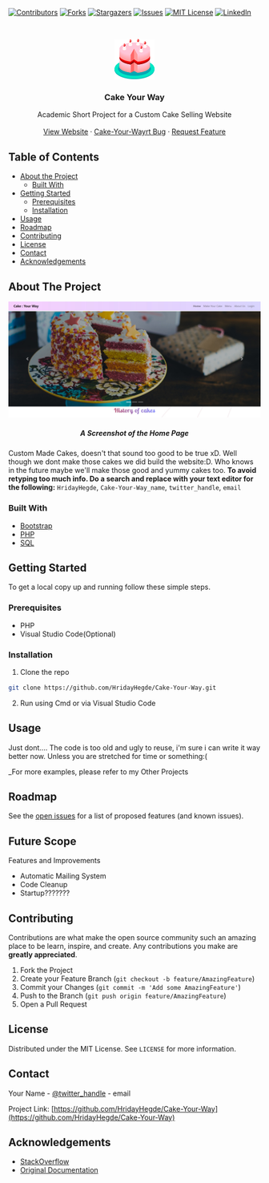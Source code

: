 
<!-- PROJECT SHIELDS -->

[![Contributors][contributors-shield]][contributors-url]
[![Forks][forks-shield]][forks-url]
[![Stargazers][stars-shield]][stars-url]
[![Issues][issues-shield]][issues-url]
[![MIT License][license-shield]][license-url]
[![LinkedIn][linkedin-shield]][linkedin-url]



<!-- PROJECT LOGO -->
<br />
<p align="center">
  <a href="https://github.com/HridayHegde/Cake-Your-Way">
    <img src="ReadmeAssets/logo.svg" alt="Logo" width="80" height="80">
  </a>

  <h3 align="center">Cake Your Way</h3>

  <p align="center">
    Academic Short Project for a Custom Cake Selling Website
    <!-- <br />
    <a href="https://github.com/HridayHegde/Cake-Your-Way"><strong>Explore the docs »</strong></a> -->
    <br />
    <br />
    <a href="https://github.com/HridayHegde/Cake-Your-Way">View Website</a>
    ·
    <a href="https://github.com/HridayHegde/Cake-Your-Way/issues">Cake-Your-Wayrt Bug</a>
    ·
    <a href="https://github.com/HridayHegde/Cake-Your-Way/issues">Request Feature</a>
  </p>
</p>



<!-- TABLE OF CONTENTS -->
## Table of Contents

* [About the Project](#about-the-project)
  * [Built With](#built-with)
* [Getting Started](#getting-started)
  * [Prerequisites](#prerequisites)
  * [Installation](#installation)
* [Usage](#usage)
* [Roadmap](#roadmap)
* [Contributing](#contributing)
* [License](#license)
* [Contact](#contact)
* [Acknowledgements](#acknowledgements)



<!-- ABOUT THE PROJECT -->
## About The Project

[![Product Name Screen Shot][product-screenshot]](https://github.com/HridayHegde/Cake-Your-Way)
<h5 align="center">A Screenshot of the Home Page</h5>
  <p align="center">

Custom Made Cakes, doesn't that sound too good to be true xD. Well though we dont make those cakes we did build the website:D. Who knows in the future maybe we'll make those good and yummy cakes too.
**To avoid retyping too much info. Do a search and replace with your text editor for the following:**
`HridayHegde`, `Cake-Your-Way_name`, `twitter_handle`, `email`


### Built With

* [Bootstrap](https://getbootstrap.com/)
* [PHP](https://www.php.net/)
* [SQL](https://en.wikipedia.org/wiki/SQL)



<!-- GETTING STARTED -->
## Getting Started

To get a local copy up and running follow these simple steps.

### Prerequisites

* PHP
* Visual Studio Code(Optional)

### Installation

1. Clone the repo
```sh
git clone https://github.com/HridayHegde/Cake-Your-Way.git
```
2. Run using Cmd or via Visual Studio Code



<!-- USAGE EXAMPLES -->
## Usage

Just dont.... The code is too old and ugly to reuse, i'm sure i can write it way better now. Unless you are stretched for time or something:( 

_For more examples, please refer to my Other Projects



<!-- ROADMAP -->
## Roadmap

See the [open issues](https://github.com/HridayHegde/Cake-Your-Way/issues) for a list of proposed features (and known issues).


## Future Scope
Features and Improvements
* Automatic Mailing System
* Code Cleanup
* Startup???????

<!-- CONTRIBUTING -->
## Contributing

Contributions are what make the open source community such an amazing place to be learn, inspire, and create. Any contributions you make are **greatly appreciated**.

1. Fork the Project
2. Create your Feature Branch (`git checkout -b feature/AmazingFeature`)
3. Commit your Changes (`git commit -m 'Add some AmazingFeature'`)
4. Push to the Branch (`git push origin feature/AmazingFeature`)
5. Open a Pull Request



<!-- LICENSE -->
## License

Distributed under the MIT License. See `LICENSE` for more information.



<!-- CONTACT -->
## Contact

Your Name - [@twitter_handle](https://twitter.com/HegdeHriday) - email

Project Link: [https://github.com/HridayHegde/Cake-Your-Way](https://github.com/HridayHegde/Cake-Your-Way)



<!-- ACKNOWLEDGEMENTS -->
## Acknowledgements

* [StackOverflow](https://stackoverflow.com/) 
* [Original Documentation](https://www.php.net/manual/en/)





<!-- MARKDOWN LINKS & IMAGES -->

[contributors-shield]: https://img.shields.io/github/contributors/HridayHegde/Cake-Your-Way.svg?style=flat-square
[contributors-url]: https://github.com/HridayHegde/Cake-Your-Way/graphs/contributors
[forks-shield]: https://img.shields.io/github/forks/HridayHegde/Cake-Your-Way.svg?style=flat-square
[forks-url]: https://github.com/HridayHegde/Cake-Your-Way/network/members
[stars-shield]: https://img.shields.io/github/stars/HridayHegde/Cake-Your-Way.svg?style=flat-square
[stars-url]: https://github.com/HridayHegde/Cake-Your-Way/stargazers
[issues-shield]: https://img.shields.io/github/issues/HridayHegde/Cake-Your-Way.svg?style=flat-square
[issues-url]: https://github.com/HridayHegde/Cake-Your-Way/issues
[license-shield]: https://img.shields.io/github/license/HridayHegde/Cake-Your-Way.svg?style=flat-square
[license-url]: https://github.com/HridayHegde/Cake-Your-Way/blob/master/LICENSE.txt
[linkedin-shield]: https://img.shields.io/badge/-LinkedIn-black.svg?style=flat-square&logo=linkedin&colorB=555
[linkedin-url]: www.linkedin.com/in/hridayhegde
[product-screenshot]: ReadmeAssets/project_ss.jpg
